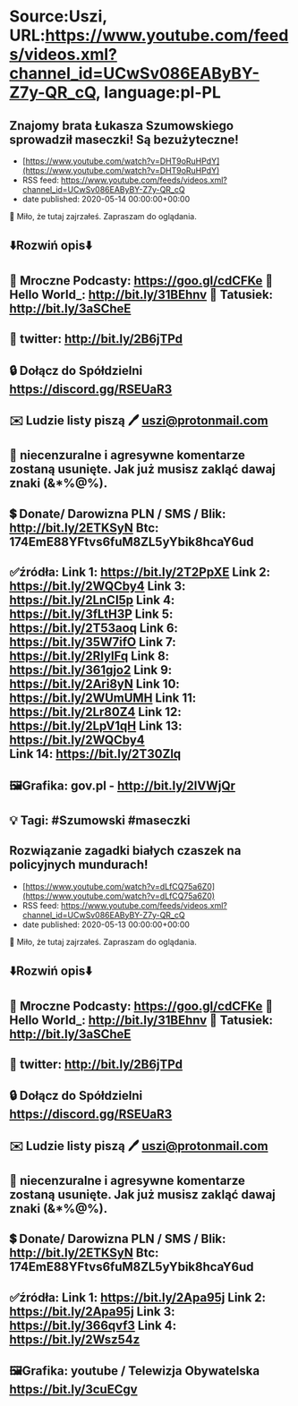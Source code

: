 # Source:Uszi, URL:https://www.youtube.com/feeds/videos.xml?channel_id=UCwSv086EAByBY-Z7y-QR_cQ, language:pl-PL

## Znajomy brata Łukasza Szumowskiego sprowadził maseczki! Są bezużyteczne!
 - [https://www.youtube.com/watch?v=DHT9oRuHPdY](https://www.youtube.com/watch?v=DHT9oRuHPdY)
 - RSS feed: https://www.youtube.com/feeds/videos.xml?channel_id=UCwSv086EAByBY-Z7y-QR_cQ
 - date published: 2020-05-14 00:00:00+00:00

🤪 Miło, że tutaj zajrzałeś.  Zapraszam do oglądania.

⬇️Rozwiń opis⬇️
------------------------------------------------------------
👀 Mroczne Podcasty: https://goo.gl/cdCFKe
👀 Hello World_: http://bit.ly/31BEhnv
👀 Tatusiek: http://bit.ly/3aSCheE
------------------------------------------------------------
👀 twitter: http://bit.ly/2B6jTPd
------------------------------------------------------------
🔒 Dołącz do Spółdzielni
https://discord.gg/RSEUaR3
------------------------------------------------------------
✉️ Ludzie listy piszą 
🖊️ uszi@protonmail.com
------------------------------------------------------------
👺 niecenzuralne i agresywne komentarze zostaną usunięte.  Jak już musisz zakląć dawaj znaki (&*%@%).
------------------------------------------------------------
💲 Donate/ Darowizna
PLN / SMS / Blik: http://bit.ly/2ETKSyN
Btc: 174EmE88YFtvs6fuM8ZL5yYbik8hcaY6ud
------------------------------------------------------------
✅źródła:
Link 1:                   https://bit.ly/2T2PpXE
Link 2:                   https://bit.ly/2WQCby4
Link 3:                   https://bit.ly/2LnCI5p
Link 4:                   https://bit.ly/3fLtH3P
Link 5:                   https://bit.ly/2T53aoq
Link 6:                   https://bit.ly/35W7ifO
Link 7:                   https://bit.ly/2RIylFq
Link 8:                   https://bit.ly/361gjo2
Link 9:                   https://bit.ly/2Ari8yN
Link 10:                 https://bit.ly/2WUmUMH
Link 11:                 https://bit.ly/2Lr80Z4 
Link 12:                 https://bit.ly/2LpV1qH 
Link 13:                 https://bit.ly/2WQCby4  
Link 14:                 https://bit.ly/2T30Zlq 
---------------------------------------------------------------
🖼Grafika: 
gov.pl - http://bit.ly/2lVWjQr
-------------------------------------------------------------
💡 Tagi: #Szumowski #maseczki
--------------------------------------------------------------

## Rozwiązanie zagadki białych czaszek na policyjnych mundurach!
 - [https://www.youtube.com/watch?v=dLfCQ75a6Z0](https://www.youtube.com/watch?v=dLfCQ75a6Z0)
 - RSS feed: https://www.youtube.com/feeds/videos.xml?channel_id=UCwSv086EAByBY-Z7y-QR_cQ
 - date published: 2020-05-13 00:00:00+00:00

🤪 Miło, że tutaj zajrzałeś.  Zapraszam do oglądania.

⬇️Rozwiń opis⬇️
------------------------------------------------------------
👀 Mroczne Podcasty: https://goo.gl/cdCFKe
👀 Hello World_: http://bit.ly/31BEhnv
👀 Tatusiek: http://bit.ly/3aSCheE
------------------------------------------------------------
👀 twitter: http://bit.ly/2B6jTPd
------------------------------------------------------------
🔒 Dołącz do Spółdzielni
https://discord.gg/RSEUaR3
------------------------------------------------------------
✉️ Ludzie listy piszą 
🖊️ uszi@protonmail.com
------------------------------------------------------------
👺 niecenzuralne i agresywne komentarze zostaną usunięte.  Jak już musisz zakląć dawaj znaki (&*%@%).
------------------------------------------------------------
💲 Donate/ Darowizna
PLN / SMS / Blik: http://bit.ly/2ETKSyN
Btc: 174EmE88YFtvs6fuM8ZL5yYbik8hcaY6ud
------------------------------------------------------------
✅źródła:
Link 1:                   https://bit.ly/2Apa95j
Link 2:                   https://bit.ly/2Apa95j
Link 3:                   https://bit.ly/366qvf3
Link 4:                   https://bit.ly/2Wsz54z
---------------------------------------------------------------
🖼Grafika: 
youtube / Telewizja Obywatelska
https://bit.ly/3cuECgv
-------------------------------------------------------------

